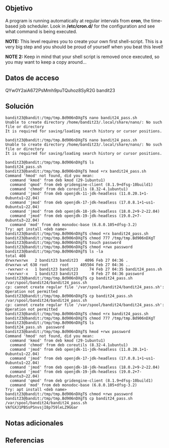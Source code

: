 ## Objetivo
A program is running automatically at regular intervals from **cron**, the time-based job scheduler. Look in **/etc/cron.d/** for the configuration and see what command is being executed.

**NOTE:** This level requires you to create your own first shell-script. This is a very big step and you should be proud of yourself when you beat this level!

**NOTE 2:** Keep in mind that your shell script is removed once executed, so you may want to keep a copy around…
## Datos de acceso
QYw0Y2aiA672PsMmh9puTQuhoz8SyR2G
bandit23
## Solución
```
bandit23@bandit:/tmp/tmp.Bd906nDXgT$ nano bandit24_pass.sh
Unable to create directory /home/bandit23/.local/share/nano/: No such file or directory
It is required for saving/loading search history or cursor positions.

bandit23@bandit:/tmp/tmp.Bd906nDXgT$ nano bandit24_pass.sh
Unable to create directory /home/bandit23/.local/share/nano/: No such file or directory
It is required for saving/loading search history or cursor positions.

bandit23@bandit:/tmp/tmp.Bd906nDXgT$ ls
bandit24_pass.sh
bandit23@bandit:/tmp/tmp.Bd906nDXgT$ hmod +rx bandit24_pass.sh 
Command 'hmod' not found, did you mean:
  command 'kmod' from deb kmod (29-1ubuntu1)
  command 'qmod' from deb gridengine-client (8.1.9+dfsg-10build1)
  command 'chmod' from deb coreutils (8.32-4.1ubuntu1)
  command 'jmod' from deb openjdk-11-jdk-headless (11.0.20.1+1-0ubuntu1~22.04)
  command 'jmod' from deb openjdk-17-jdk-headless (17.0.8.1+1~us1-0ubuntu1~22.04)
  command 'jmod' from deb openjdk-18-jdk-headless (18.0.2+9-2~22.04)
  command 'jmod' from deb openjdk-19-jdk-headless (19.0.2+7-0ubuntu3~22.04)
  command 'mod' from deb monodoc-base (6.8.0.105+dfsg-3.2)
Try: apt install <deb name>
bandit23@bandit:/tmp/tmp.Bd906nDXgT$ chmod +rx bandit24_pass.sh 
bandit23@bandit:/tmp/tmp.Bd906nDXgT$ chmod 777 /tmp/tmp.Bd906nDXgT
bandit23@bandit:/tmp/tmp.Bd906nDXgT$ touch password
bandit23@bandit:/tmp/tmp.Bd906nDXgT$ chmod +rwx password 
bandit23@bandit:/tmp/tmp.Bd906nDXgT$ ls -la
total 408
drwxrwxrwx   2 bandit23 bandit23   4096 Feb 27 04:36 .
drwxrwx-wt 638 root     root     405504 Feb 27 04:36 ..
-rwxrwxr-x   1 bandit23 bandit23     74 Feb 27 04:35 bandit24_pass.sh
-rwxrwxr-x   1 bandit23 bandit23      0 Feb 27 04:36 password
bandit23@bandit:/tmp/tmp.Bd906nDXgT$ cp bandit24_pass.sh /var/spool/bandit24/bandit24_pass.sh
cp: cannot create regular file '/var/spool/bandit24/bandit24_pass.sh': Operation not permitted
bandit23@bandit:/tmp/tmp.Bd906nDXgT$ cp bandit24_pass.sh /var/spool/bandit24/bandit24_pass.sh
cp: cannot create regular file '/var/spool/bandit24/bandit24_pass.sh': Operation not permitted
bandit23@bandit:/tmp/tmp.Bd906nDXgT$ chmod +rx bandit24_pass.sh 
bandit23@bandit:/tmp/tmp.Bd906nDXgT$ chmod 777 /tmp/tmp.Bd906nDXgT
bandit23@bandit:/tmp/tmp.Bd906nDXgT$ ls
bandit24_pass.sh  password
bandit23@bandit:/tmp/tmp.Bd906nDXgT$ hmod +rwx password 
Command 'hmod' not found, did you mean:
  command 'kmod' from deb kmod (29-1ubuntu1)
  command 'chmod' from deb coreutils (8.32-4.1ubuntu1)
  command 'jmod' from deb openjdk-11-jdk-headless (11.0.20.1+1-0ubuntu1~22.04)
  command 'jmod' from deb openjdk-17-jdk-headless (17.0.8.1+1~us1-0ubuntu1~22.04)
  command 'jmod' from deb openjdk-18-jdk-headless (18.0.2+9-2~22.04)
  command 'jmod' from deb openjdk-19-jdk-headless (19.0.2+7-0ubuntu3~22.04)
  command 'qmod' from deb gridengine-client (8.1.9+dfsg-10build1)
  command 'mod' from deb monodoc-base (6.8.0.105+dfsg-3.2)
Try: apt install <deb name>
bandit23@bandit:/tmp/tmp.Bd906nDXgT$ chmod +rwx password 
bandit23@bandit:/tmp/tmp.Bd906nDXgT$ cp bandit24_pass.sh /var/spool/bandit24/bandit24_pass.sh
VAfGXJ1PBSsPSnvsjI8p759leLZ9GGar
```
## Notas adicionales

## Referencias
